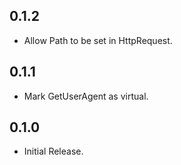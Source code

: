 ## 0.1.2
* Allow Path to be set in HttpRequest.

## 0.1.1
* Mark GetUserAgent as virtual.

## 0.1.0
- Initial Release.

